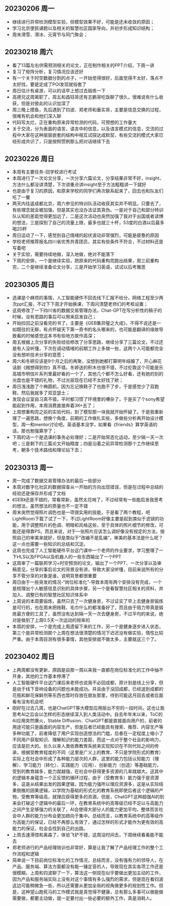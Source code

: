 ## 20230206 周一

- 继续进行异常检测模型实验，但模型效果不好，可能是还未收敛的原因；
- 学习北京便民课题以及相关的智慧社区国家导向，并初步形成知识结构；
- 周末滑雪、滑冰、元宵节与同门聚会；

## 20230218 周六

- 看了13篇左右供需预测相关的论文，正在制作相关的PPT介绍，下周一讲
- 复习了矩阵分析，复习情况应该还好
- 有一个关于时空数据分割的点子，一开始觉得很好，后面觉得不太好，落点不太好找，要是定成了POI发现就俗套了
- 周日估计有桌游，可以的话早上想过去锻炼一下
- 高德兄这周离职了，周五和昌钰哥还有志鹏哥吃饭聊了很久，很难说有什么收获，但是对彼此的认识加深了
- 周三晚上摸鱼，先后遇到了钧波、郑老师和垂实哥，主要是信息交换的过程，很难有机会和他们深入聊
- 代码写太烂，正在重构原来异常检测的代码，可预想的工作量大
- 关于交流，分为表面的语言，语言中的信息，以及语言模式的信息，交流的过程中大家在这种层层嵌套的结构中相互试探达成默契，有些交流的模式大家已经形成共识了，只是按照惯例那么把对话继续下去

## 20230226 周日

- 本周有主要任务-回学校进行考试
- 本周进行了一次论文分享，一次分享六篇论文，分享结果非常不好，insight、方法什么都没讲清楚，下次讲重点讲insight至于方法粗粗讲一下就好
- 也是由于复习的原因，和原来学校的同学们再次联系起来了，回去也和队友们吃了一餐
- 两天内往返成都北京，周六参见的特训队活动收获其实并不明显。只要去了，有些理念就会被加强，但是其实也没办法证其真伪。一是对于自己和部分特训队认知的差距觉得更加远了，二是这次活动也突然加强了我对于出国或者读博的想法，三是探到了自己的流量上限，最多也就三十杯，53度的白酒以后最多喝20杯
- 周日运动了一下，感觉到自己情绪的起伏波动非常强烈，可能是疲惫的原因
- 学校老师推荐报名四川省优秀共青团员，其实有些条件不符合，不过材料还是写着吧
- 关于实验，需要持续地做，深入地做，绝对不能落下
- 下周的安排，一个是继续实验，把原来的代码重构完跑出结果，周三前重构完，二个是继续准备论文分享，三是开始学习英语，试试以后考雅思

## 20230305 周日

- 选课是个麻烦的事情，人工智能硬件不回去线下汇报不给分，网络工程至少两次ppt汇报，不过下下周才开始换课，下周问清楚老师们的考核设置；
- 这周修改了一下四川省的数据交易管理办法，Chat-GPT在写分析性的稿子的时候，没有思路的事后可以用来启发自己；
- 开始捡回之前没看完的书了，主要是《GEB集异璧之大成》，不得不说还是一如既往的无聊，有点怀疑天下第一奇书的名头哪来的，也可能是翻译的缘故导致看的时候感觉这本书有些地方故作高深；
- 周五根据上次分享的失败经验修改了分享思路，继续分享了三篇论文，不过还是有人没听懂，下次在调动情绪的前期工作上多做一些，这两个人可能都完全没有想听技术分享的意愿；
- 周六和冬婷应该是9个月之后的再聚，没想到她都打算明年结婚了，开心麻花话剧《贼想得到你》真不错。冬婷送的积木也很不错，不过伦敦这个可能是乐高城市明信片系列里最好看的一个了，其他几个都不怎么好看，还有她的刻的光盘也是不错的礼物，不过光驱现在已经不太好找了欸；
- 周日浅浅跑了个椭圆机，因为忘记换鞋子了也跑不了步，于是感觉少了双跑鞋，然后我就多了双亚瑟士；
- 发现会议室自习真不错，平时都习惯了环境里的嘈杂了，于是买了个sony希望能起到作用，本周消费直接奔着3K+去了；
- 上周想重构完之前的实验代码，到了模型那一块我就开始怀疑了。于是我重新理了一遍思路，想换个角度，前期的工作做扎实些，多做些分析再开始设计模型，周一和mentor讨论吧。英语基本没学，如果看《friends》算学英语的话，那也勉强算学了；
- 下周的话一个是选课的事务必处理好；二是开始常态化运动，至少隔一天一次吧；三是剩下的三篇论文开始精度；四是沿着之前异常检测那个工作继续思考，朝多个技术路线和理论钻下去；

## 20230313 周一

- 周一完成了数据交易管理办法的最后一些部分
- 本周对数字化社区的数据探查从一开始的方向出现错误，但是在过程中总结的经验还是保存并形成了文档
- 《GEB》还是不错的，常看常新，虽然太花哨了，不过经常有一些能启发我思考的想法，虽然想法的质量也不一定不错
- 周末突然觉得照片调色也是一项很实用的技能，于是看了两个教程，吧LightRoom下载了试了一下，不过LightRoom好像主要是起到类似于滤镜的功能，用于调整照片的色调、明暗和风格这些，至于具体的照片细节的修改，可能还是得靠PS。而且来说，对于一张照片应该怎么调好像没有规定的方法，按照自己的审美来就好，但是类似于”改编不是乱编“，审美的基本法是什么呢？这一点也需要一些知识的总结和沉淀。
- 这周也完成了人工智能硬件平台这门课中一个老师的作业要求，学习整理了一下HLS以及FPGA以及机器人的一些东西输出了一个PPT
- 这周审了一篇联邦学习+时空预测的论文，输出了一个PPT、一次分享以及审稿意见，分享的事后论文的背景没有讲，导致大家没听懂，目前来说所有的分享不管分享的对象是谁，说明背景都很重要
- 周日由于一些突发的情况-“岗位标准化”-导致本周有两个安排没有完成，一个是梳理出个人敏感信息识别的具体步骤，另一个是看智慧社区相关的资料，并加入、调整已有的智慧社区知识体系中
- 上周说的本周要锻炼，虽然只去了一次健身房，不过证实了早上去健身房锻炼是可行的，也在周末把拖鞋、毛巾什么的都准备好了，而且由于阻力带真是锻炼最方便的工具了，虽然没有达到隔一天一次去健身房，不过平均的来说，绝对是做到了上周0.5天一次运动的频率的
- 本周的安排，一个是完成上周遗留下来的工作，另一个是健身逐步进入状态，第三个是异常检测那个上周在想法很清楚的情况下迟迟没有做实验，惰性比较严重。由于本周目测有很多事情，其他安排就不做太多，主要就这三个了。

## 20230402 周日

- 上两周都没有更新，原因是自那一周以来我一直都在岗位标准化的工作中抽不开身，其他的工作基本停滞了
- 人工智能硬件平台这门课后来老师也说我不必回成都，原计划是线上分享，但是由于线下音响设备的问题也未能成功。并且由于没回成都，已经送到成都的花瓶和鲜花保鲜剂等东西也暂时存放在朋友那里，待到可能这月回去或者后面看有没有机会吧
- 刚好在过去几周，也是ChatGPT等大模型应用层出不穷的一段时间，这也让我思考AI之后会以怎样的形态继续深入到人类活动中。自去年年末以来，ToC的AI应用突然爆火，Stable Diffusion、ChatGPT都是直接面向用户的，前者的用途可能只是画面的内容生产，但是后者已经能具有搜索、推荐、内容生产等多种功能了，前者降低了用户实现创造想法的门槛，后者在一定程度上缩小了不同用户获取知识、理解知识的能力差距，而这一点对于整个社会的影响力，应该是巨大的。长久以来人类依靠教育系统来实现知识在不同代际之间的传承，根据受教育程度的不同（这里是广义上的教育、不只是学院形式的教育）实际上在社会中形成了各种能力层次的人群，这里的能力包括认知能力（理解）、学习能力（转化）、实践能力（应用）、创新能力（创造）等基础能力，受到的教育越多，能力就越强，在社会中获得更多资源的几率就越大。这其中的逻辑本身蕴含一个正反馈的循环过程，由于（受教育多）能力强于是资源多，这是从结果出发的因果逻辑，因为能力强所以理应资源多，这是从实际结果倒推的因果逻辑，以学院为基础的形式化的教育系统即使后者这个逻辑的产物，受教育等级高，就理应获得更多的资源。但是，ChatGPT这种超强AI的到来会打破这个逻辑中的最后一环，在教育系统中的高等级已经不足以与高能力之间产生足够强力的关联了，AI会使得大部分人的能力更加平均，整体而言社会中人群的能力分布会更加趋向于集中。总结而言，以教育系统中的高等级作为高能力的保证，已经不再那么有效了，通过怎样的形式才能作为更有效的高能力的保证，社会会找到自己的出路。
- 上周去速滑馆和奥森了，体验飞铲不错，这周没时间去，下周继续看看能不能去
- 郑老师进行的产品经理培训也非常好，算是让我了解了产品经理工作的整个工作流程和逻辑
- 简单说一下目前岗位标准化的工作情况，总结而言，没有强有力的领导人，在产品、服务端、算法方面都没有能一锤定音的人，导致现在其实各项工作还是很模糊，上周和钧波聊了一下，算法这一侧现在似乎要做出更加主动的工作，因为产品和服务端实际上没有对这个事情有多么强烈的需求，但是现在看钧波这边可能稍微急一些，所以还需要从更加全局的视角做更多的规划性工作。但是，这种望山跑死马的工作模式我是真觉得不健康，总有那么多事可以做能做需要做，都要主动做，就一定要付出一些必要的额外工作，真是消耗人。
